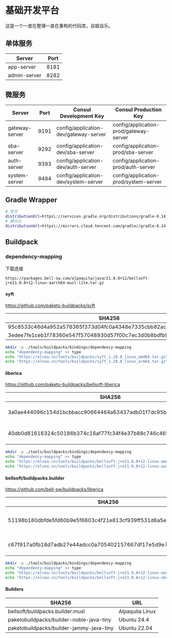 # 基础开发平台

这是一个一直在整理一直在重构的代码库，自娱自乐。

## 单体服务

| Server       | Port |
|--------------|------|
| app-server   | 8181 |
| admin-server | 8282 |

## 微服务

| Server         | Port | Consul Development Key                | Consul Production Key                  |
|----------------|------|---------------------------------------|----------------------------------------|
| gateway-server | 9191 | config/application-dev/gateway-server | config/application-prod/gateway-server |
| sba-server     | 9292 | config/application-dev/sba-server     | config/application-prod/sba-server     |
| auth-server    | 9393 | config/application-dev/auth-server    | config/application-prod/auth-server    |
| system-server  | 9494 | config/application-dev/system-server  | config/application-prod/system-server  |

## Gradle Wrapper

```bash
# 官方
distributionUrl=https\://services.gradle.org/distributions/gradle-8.14.3-bin.zip
# 腾讯云
distributionUrl=https\://mirrors.cloud.tencent.com/gradle//gradle-8.14.3-bin.zip
```

## Buildpack

### dependency-mapping

下载连接

```shell
https://packages.bell-sw.com/alpaquita/java/21.0.8+12/bellsoft-jre21.0.8+12-linux-aarch64-musl-lite.tar.gz
```

#### syft

https://github.com/paketo-buildpacks/syft

| SHA256                                                           | URL                                                                                      |
|------------------------------------------------------------------|------------------------------------------------------------------------------------------|
| 95c8533c46d4a952a576365f373d04fc0a4348e7335cbb82ac3ea2bc66e1e58b | https://github.com/anchore/syft/releases/download/v1.28.0/syft_1.28.0_linux_arm64.tar.gz |
| 3edee7fe1ceb1f78360e547f57048930d57f00c7ec3d0b8bdfb902805f048468 | https://github.com/anchore/syft/releases/download/v1.28.0/syft_1.28.0_linux_amd64.tar.gz |

```bash
mkdir -p ./tools/buildpacks/bindings/dependency-mapping
echo "dependency-mapping" >> type
echo "https://elvea.cn/tools/buildpacks/syft_1.28.0_linux_amd64.tar.gz" >> 3edee7fe1ceb1f78360e547f57048930d57f00c7ec3d0b8bdfb902805f048468
echo "https://elvea.cn/tools/buildpacks/syft_1.28.0_linux_arm64.tar.gz" >> 95c8533c46d4a952a576365f373d04fc0a4348e7335cbb82ac3ea2bc66e1e58b
```

#### liberica

https://github.com/paketo-buildpacks/bellsoft-liberica

| SHA256                                                           | URL                                                                                                        |
|------------------------------------------------------------------|------------------------------------------------------------------------------------------------------------|
| 3a0ae444096c154d1bcbbacc90664464a63437adb01f7dc95b523e5d82074821 | https://github.com/bell-sw/Liberica/releases/download/21.0.8+12/bellsoft-jre21.0.8+12-linux-aarch64.tar.gz |
| 40db0d81616324c50186b374c16af77fc34f4e37b88c746c465d82d39f2dd8b5 | https://github.com/bell-sw/Liberica/releases/download/21.0.8+12/bellsoft-jre21.0.8+12-linux-amd64.tar.gz   |

```bash
mkdir -p ./tools/buildpacks/bindings/dependency-mapping
echo "dependency-mapping" >> type
echo "https://elvea.cn/tools/buildpacks/bellsoft-jre21.0.8+12-linux-amd64.tar.gz" >> 40db0d81616324c50186b374c16af77fc34f4e37b88c746c465d82d39f2dd8b5
echo "https://elvea.cn/tools/buildpacks/bellsoft-jre21.0.8+12-linux-aarch64.tar.gz" >> 3a0ae444096c154d1bcbbacc90664464a63437adb01f7dc95b523e5d82074821
```

#### bellsoft/buildpacks.builder

https://github.com/bell-sw/buildpacks/liberica

| SHA256                                                           | URL                                                                                                        |
|------------------------------------------------------------------|------------------------------------------------------------------------------------------------------------|
| 51198b180dbfde5fd60b9e5f6603c4f21e813cf939ff531d6a5ee43d212ef4fb | https://packages.bell-sw.com/alpaquita/java/21.0.8+12/bellsoft-jre21.0.8+12-linux-aarch64-musl-lite.tar.gz |
| c67f917a0fb18d7adb27e44adcc0a705402157667df17e5d9e72741ec7c44f07 | https://packages.bell-sw.com/alpaquita/java/21.0.8+12/bellsoft-jre21.0.8+12-linux-x64-musl-lite.tar.gz     |

```bash
mkdir -p ./tools/buildpacks/bindings/dependency-mapping
echo "dependency-mapping" >> type
echo "https://elvea.cn/tools/buildpacks/bellsoft-jre21.0.8+12-linux-aarch64-musl-lite.tar.gz" >> 51198b180dbfde5fd60b9e5f6603c4f21e813cf939ff531d6a5ee43d212ef4fb
echo "https://elvea.cn/tools/buildpacks/bellsoft-jre21.0.8+12-linux-x64-musl-lite.tar.gz" >> c67f917a0fb18d7adb27e44adcc0a705402157667df17e5d9e72741ec7c44f07
```

#### Builders

| SHA256                                   | URL             |
|------------------------------------------|-----------------|
| bellsoft/buildpacks.builder:musl         | Alpaquita Linux |
| paketobuildpacks/builder-noble-java-tiny | Ubuntu 24.4     |
| paketobuildpacks/builder-jammy-java-tiny | Ubuntu 22.04    |
